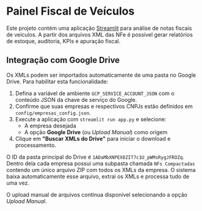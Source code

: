 # Painel Fiscal de Veículos

Este projeto contém uma aplicação [Streamlit](https://streamlit.io/) para análise de notas fiscais de veículos. A partir dos arquivos XML das NFe é possível gerar relatórios de estoque, auditoria, KPIs e apuração fiscal.

## Integração com Google Drive

Os XMLs podem ser importados automaticamente de uma pasta no Google Drive. Para habilitar esta funcionalidade:

1. Defina a variável de ambiente `GCP_SERVICE_ACCOUNT_JSON` com o conteúdo JSON da chave de serviço do Google.
2. Confirme que suas empresas e respectivos CNPJs estão definidos em `config/empresas_config.json`.
3. Execute a aplicação com `streamlit run app.py` e selecione:
   - A empresa desejada
   - A opção **Google Drive** (ou *Upload Manual*) como origem
4. Clique em **"Buscar XMLs do Drive"** para iniciar o download e processamento.

O ID da pasta principal do Drive é `1ADaMbXNPEX8ZIT7c1U_pWMsRygJFROZq`. Dentro dela cada empresa possui uma subpasta chamada `NFs Compactadas` contendo um único arquivo ZIP com todos os XMLs da empresa. O sistema baixa automaticamente esse arquivo, extrai os XMLs e processa tudo de uma vez.

O upload manual de arquivos continua disponível selecionando a opção *Upload Manual*.
